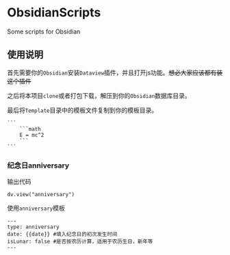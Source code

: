 # ObsidianScripts
Some scripts for Obsidian

## 使用说明
首先需要你的`Obsidian`安装`Dataview`插件，并且打开js功能。~~想必大家应该都有装这个插件~~

之后将本项目`clone`或者打包下载，解压到你的`Obsidian`数据库目录。

最后将`Template`目录中的模板文件复制到你的模板目录。

    ```
        ```math
        E = mc^2
        ```
    ```

### 纪念日anniversary

输出代码

```dataviewjs
dv.view("anniversary")
```

使用`anniversary`模板
```
---
type: anniversary
date: {{date}} #填入纪念日的初次发生时间
isLunar: false #是否按农历计算，适用于农历生日，新年等
---
```
